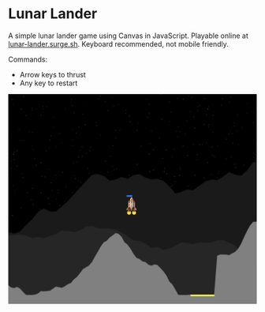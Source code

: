 # Lunar Lander

A simple lunar lander game using Canvas in JavaScript. Playable online at [lunar-lander.surge.sh](https://lunar-lander.surge.sh). Keyboard recommended, not mobile friendly.

Commands:

-   Arrow keys to thrust
-   Any key to restart

![Lunar Lander](./img/screenshot.png)
